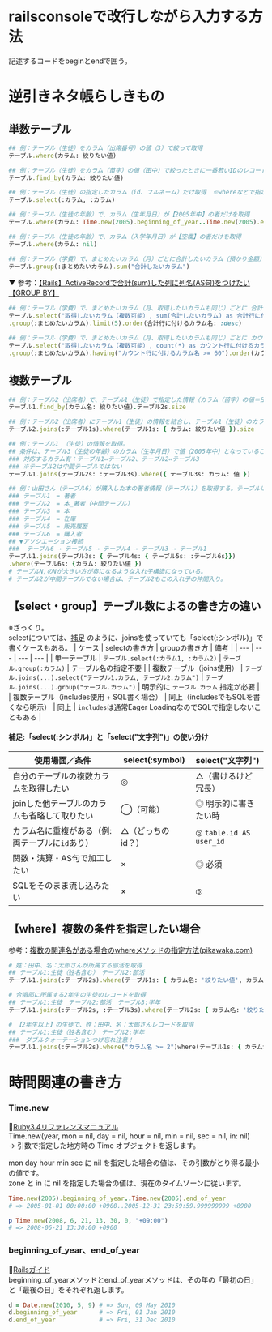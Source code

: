 
# railsconsoleで改行しながら入力する方法
記述するコードをbeginとendで囲う。

# 逆引きネタ帳らしきもの
## 単数テーブル
```rb
## 例：テーブル（生徒）をカラム（出席番号）の値（3）で絞って取得
テーブル.where(カラム: 絞りたい値)

## 例：テーブル（生徒）をカラム（苗字）の値（田中）で絞ったときに一番若いIDのレコードを取得
テーブル.find_by(カラム: 絞りたい値)

## 例：テーブル（生徒）の指定したカラム（id、フルネーム）だけ取得　※whereなどで指定しないとたくさん出るので注意
テーブル.select(:カラム, :カラム)

## 例：テーブル（生徒の年齢）で、カラム（生年月日）が【2005年中】の者だけを取得
テーブル.where(カラム: Time.new(2005).beginning_of_year..Time.new(2005).end_of_year)

## 例：テーブル（生徒の年齢）で、カラム（入学年月日）が【空欄】の者だけを取得
テーブル.where(カラム: nil)

## 例：テーブル（学費）で、まとめたいカラム（月）ごとに合計したいカラム（預かり金額）の合計を取得
テーブル.group(:まとめたいカラム).sum("合計したいカラム")
```

▼ 参考：[【Rails】ActiveRecordで合計(sum)した列に列名(AS句)をつけたい【GROUP BY】](https://qiita.com/Orangina1050/items/93dd407ac54f855d9d7d)
```rb
## 例：テーブル（学費）で、まとめたいカラム（月、取得したいカラムも同じ）ごとに 合計したいカラム（預かり金額）の合計で【多い順に5件】を取得
テーブル.select("取得したいカラム（複数可能）, sum(合計したいカラム) as 合計行に付けるカラム名")
.group(:まとめたいカラム).limit(5).order(合計行に付けるカラム名: :desc)  

## 例：テーブル（学費）で、まとめたいカラム（月、取得したいカラムも同じ）ごとに カウント行カラム（徴収済）の【カウントが60以上の多い順】を取得
テーブル.select("取得したいカラム（複数可能）, count(*) as カウント行に付けるカラム名")  
.group(:まとめたいカラム).having("カウント行に付けるカラム名 >= 60").order(カウント行に付けるカラム名: :desc)

```
## 複数テーブル
```rb
## 例：テーブル2（出席者）で、テーブル1（生徒）で指定した情報（カラム（苗字）の値＝田中）と一致するレコードの数を取得
テーブル1.find_by(カラム名: 絞りたい値).テーブル2s.size

## 例：テーブル2（出席者）にテーブル1（生徒）の情報を結合し、テーブル1（生徒）のカラム（苗字）の値が田中であるレコードの数を取得
テーブル2.joins(:テーブル1s).where(テーブル1s: { カラム: 絞りたい値 }).size

## 例：テーブル1 （生徒）の情報を取得。
## 条件は、テーブル3（生徒の年齢）のカラム（生年月日）で値（2005年中）となっていること。
### 対応するカラム有：テーブル1⇔テーブル2、テーブル2⇔テーブル3 　
### ※テーブル2は中間テーブルではない
テーブル1.joins(テーブル2s: :テーブル3s).where({ テーブル3s: カラム: 値 })

## 例：山田さん（テーブル6）が購入した本の著者情報（テーブル1）を取得する。テーブルは以下6つ。
### テーブル1　= 著者
### テーブル2　= 本_著者（中間テーブル）
### テーブル3　= 本
### テーブル4　= 在庫
### テーブル5　= 販売履歴
### テーブル6　= 購入者
## ▼アソシエーション接続
###  テーブル6 → テーブル5 → テーブル4 → テーブル3 → テーブル1
テーブル1.joins(テーブル3s: { テーブル4s: { テーブル5s: :テーブル6s}})
.where(テーブル6s: {カラム: 絞りたい値 })
# テーブルN,のNが大きい方が奥になるような入れ子構造になっている。
# テーブル2が中間テーブルでない場合は、テーブル2もこの入れ子の仲間入り。
```


## 【select・group】テーブル数によるの書き方の違い
※ざっくり。  
selectについては、[補足](./sql_active_record_practice.md#補足selectシンボルとselect文字列の使い分け) のように、joinsを使っていても「select(:シンボル)」で書くケースもある。
| ケース | selectの書き方 | groupの書き方 | 備考 |
| --- | --- | --- | --- |
| 単一テーブル | `テーブル.select(:カラム1, :カラム2)` | `テーブル.group(:カラム)` | テーブル名の指定不要 |
| 複数テーブル（joins使用） | `テーブル.joins(...).select("テーブル1.カラム, テーブル2.カラム")` | `テーブル.joins(...).group("テーブル.カラム")` | 明示的に `テーブル.カラム` 指定が必要 |
| 複数テーブル（includes使用 + SQL書く場合） | 同上（includesでもSQLを書くなら明示） | 同上 | `includes`は通常Eager LoadingなのでSQLで指定しないこともある |

#### 補足:「select(:シンボル)」と「select("文字列")」の使い分け
| 使用場面／条件                     | select(\:symbol) | select("文字列")           |
| --------------------------- | ---------------- | ----------------------- |
| 自分のテーブルの複数カラムを取得したい         | ◎                | △（書けるけど冗長）              |
| joinした他テーブルのカラムも省略して取りたい    | ◯（可能）            | ◎ 明示的に書きたい時             |
| カラム名に重複がある（例: 両テーブルに`id`あり） | △（どっちのid？）       | ◎ `table.id AS user_id` |
| 関数・演算・AS句で加工したい             | ×                | ◎ 必須                    |
| SQLをそのまま流し込みたい              | ×                | ◎                       |

## 【where】複数の条件を指定したい場合
参考：[複数の関連名がある場合のwhereメソッドの指定方法(pikawaka.com)](https://pikawaka.com/rails/joins#複数の関連名がある場合のwhereメソッドの指定方法)
```rb
# 姓：田中、名：太郎さんが所属する部活を取得
## テーブル1:生徒（姓名含む）　テーブル2:部活
テーブル1.joins(:テーブル2s).where(テーブル1s: { カラム名: '絞りたい値', カラム名: '絞りたい値' })

# 合唱部に所属する2年生の生徒のレコードを取得
## テーブル1:生徒　テーブル2:部活　テーブル3:学年
テーブル1.joins(:テーブル2s, :テーブル3s).where(テーブル2s: { カラム名: '絞りたい値' }, テーブル3s: {  カラム名: '絞りたい値' })

# 【2年生以上】の生徒で、姓：田中、名：太郎さんレコードを取得
## テーブル1:生徒（姓名含む）　テーブル2:学年
###　ダブルクォーテーションつけ忘れ注意！
テーブル1.joins(:テーブル2s).where("カラム名 >= 2")where(テーブル1s: { カラム名: '絞りたい値', カラム名: '絞りたい値' })
```

# 時間関連の書き方
### Time.new
🔖[Ruby3.4リファレンスマニュアル](https://docs.ruby-lang.org/ja/latest/method/Time/s/new.html)  
Time.new(year, mon = nil, day = nil, hour = nil, min = nil, sec = nil, in: nil)  
 → 引数で指定した地方時の Time オブジェクトを返します。

mon day hour min sec に nil を指定した場合の値は、その引数がとり得る最小の値です。  
zone と in に nil を指定した場合の値は、現在のタイムゾーンに従います。  

```rb
Time.new(2005).beginning_of_year..Time.new(2005).end_of_year
# => 2005-01-01 00:00:00 +0900..2005-12-31 23:59:59.999999999 +0900

p Time.new(2008, 6, 21, 13, 30, 0, "+09:00") 
# => 2008-06-21 13:30:00 +0900
```

### beginning_of_year、end_of_year 
🔖[Railsガイド](https://railsguides.jp/active_support_core_extensions.html#beginning-of-year%E3%80%81end-of-year)  
beginning_of_yearメソッドとend_of_yearメソッドは、その年の「最初の日」と「最後の日」をそれぞれ返します。  
  
```rb
d = Date.new(2010, 5, 9) # => Sun, 09 May 2010
d.beginning_of_year      # => Fri, 01 Jan 2010
d.end_of_year            # => Fri, 31 Dec 2010
```